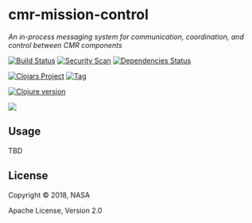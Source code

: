 # cmr-mission-control

*An in-process messaging system for communication, coordination, and control between CMR components*

[![Build Status][travis-badge]][travis]
[![Security Scan][security-scan-badge]][travis]
[![Dependencies Status][deps-badge]][travis]

[![Clojars Project][clojars-badge]][clojars]
[![Tag][tag-badge]][tag]

[![Clojure version][clojure-v]](project.clj)

[![][logo]][logo-large]


## Usage

TBD


## License

Copyright © 2018, NASA

Apache License, Version 2.0


<!-- Named page links below: /-->

[logo]: https://avatars2.githubusercontent.com/u/32934967?s=200&v=4
[logo-large]: https://avatars2.githubusercontent.com/u/32934967?v=4
[travis]: https://travis-ci.org/cmr-exchange/cmr-mission-control
[travis-badge]: https://travis-ci.org/cmr-exchange/cmr-mission-control.png?branch=master
[deps-badge]: https://img.shields.io/badge/deps%20check-passing-brightgreen.svg
[tag-badge]: https://img.shields.io/github/tag/cmr-exchange/cmr-mission-control.svg
[tag]: https://github.com/cmr-exchange/cmr-mission-control/tags
[clojure-v]: https://img.shields.io/badge/clojure-1.9.0-blue.svg
[clojars]: https://clojars.org/gov.nasa.earthdata/cmr-mission-control
[clojars-badge]: https://img.shields.io/clojars/v/gov.nasa.earthdata/cmr-mission-control.svg
[security-scan-badge]: https://img.shields.io/badge/nvd%2Fsecurity%20scan-passing-brightgreen.svg
